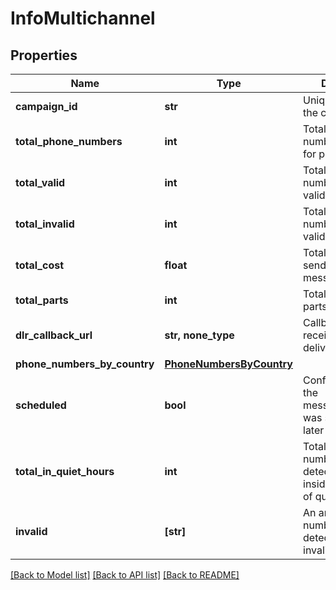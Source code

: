 # InfoMultichannel


## Properties
Name | Type | Description | Notes
------------ | ------------- | ------------- | -------------
**campaign_id** | **str** | Unique identifier of the campaign | 
**total_phone_numbers** | **int** | Total phone numbers submitted for processing | 
**total_valid** | **int** | Total valid phone numbers after validation | 
**total_invalid** | **int** | Total invalid phone numbers after validation | 
**total_cost** | **float** | Total cost of sending the message | 
**total_parts** | **int** | Total message parts | 
**dlr_callback_url** | **str, none_type** | Callback URL for receiving the delivery report | 
**phone_numbers_by_country** | [**PhoneNumbersByCountry**](PhoneNumbersByCountry.md) |  | 
**scheduled** | **bool** | Confirmation that the message/campaign was scheduled at a later date | 
**total_in_quiet_hours** | **int** | Total phone numbers that were detected to be inside the interval of quiet hours | [optional] 
**invalid** | **[str]** | An array with numbers that were detected to be invalid | [optional] 


[[Back to Model list]](../../README.md#models) [[Back to API list]](../../README.md#available-methods) [[Back to README]](../../README.md)


